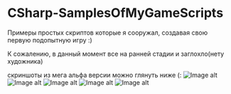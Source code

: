 # CSharp-SamplesOfMyGameScripts
Примеры простых скриптов которые я сооружал, создавая свою первую подопытную игру :) 

К сожалению, в данный момент все на ранней стадии и заглохло(нету художника)

скриншоты из мега альфа версии можно глянуть ниже (:
![Image alt](https://github.com/Climood/CSharp-SamplesOfMyGameScripts/raw/master/3.jpg)
![Image alt](https://github.com/Climood/CSharp-SamplesOfMyGameScripts/raw/master/2.jpg)
![Image alt](https://github.com/Climood/CSharp-SamplesOfMyGameScripts/raw/master/1.jpg)
![Image alt](https://github.com/Climood/CSharp-SamplesOfMyGameScripts/raw/master/gameUnity1.PNG)
![Image alt](https://github.com/Climood/CSharp-SamplesOfMyGameScripts/raw/master/gameUnity2.PNG)
